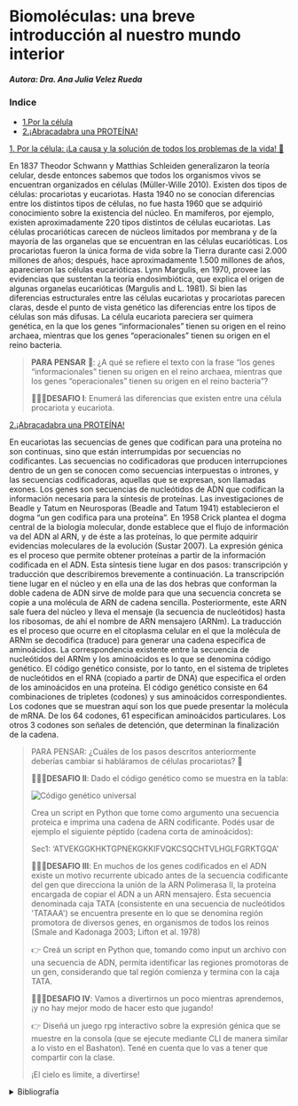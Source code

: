 # Biomoléculas: una breve introducción al nuestro mundo interior

##### Autora: Dra. Ana Julia Velez Rueda

### Indice
  * [1.Por la célula](#1_intro)
  * [2.¡Abracadabra una PROTEÍNA!](#2_traduccion)




[1. Por la célula: ¡La causa y la solución de todos los problemas de la vida! 🍻](#1_intro)

En 1837 Theodor Schwann y Matthias Schleiden generalizaron la teoría celular, desde entonces sabemos que  todos los organismos vivos se encuentran organizados en células (Müller-Wille 2010). Existen dos tipos de células: procariotas y eucariotas. Hasta 1940 no se conocían diferencias entre los distintos tipos de células, no fue hasta 1960 que se adquirió conocimiento sobre la existencia del núcleo. En mamíferos, por ejemplo, existen aproximadamente 220 tipos distintos de células eucariotas. Las células procarióticas carecen de núcleos limitados por membrana y de la mayoría de las organelas que se encuentran en las células eucarióticas. Los procariotas fueron la única forma de vida sobre la Tierra durante casi 2.000 millones de años; después, hace aproximadamente 1.500 millones de años, aparecieron las células eucarióticas. Lynn Margulis, en 1970, provee las evidencias que sustentan la teoría endosimbiótica, que explica el origen de algunas organelas eucarióticas (Margulis and L. 1981). Si bien las diferencias estructurales entre las células eucariotas y procariotas parecen claras, desde el punto de vista genético las diferencias entre los tipos de células son más difusas. La célula eucariota pareciera ser quimera genética, en la que los genes “informacionales” tienen su origen en el reino archaea, mientras que los genes “operacionales” tienen su origen en el reino bacteria. 


>
>**PARA PENSAR** 🤔: ¿A qué se refiere el texto con la frase “los genes “informacionales” tienen su origen en el reino archaea, mientras que los genes “operacionales” tienen su origen en el reino bacteria”? 
>
>🧗🏻‍♀️**DESAFIO I**: Enumerá las diferencias que existen entre una célula procariota y eucariota.
>


[2.¡Abracadabra una PROTEÍNA!](#2_traduccion)

En eucariotas las secuencias de genes que codifican para una proteína no son continuas, sino que están interrumpidas por secuencias no codificantes. Las secuencias no codificadoras que producen interrupciones dentro de un gen se conocen como secuencias interpuestas o intrones, y las secuencias codificadoras, aquellas que se expresan, son llamadas exones. Los genes son secuencias de nucleótidos de ADN que codifican la información necesaria para la síntesis de proteínas. Las investigaciones de Beadle y Tatum en Neurosporas (Beadle and Tatum 1941) establecieron el dogma “un gen codifica para una proteína”. En 1958 Crick plantea el dogma central de la biología molecular, donde establece que el flujo de información va del ADN al ARN, y de éste a las proteínas, lo que permite adquirir evidencias moleculares de la evolución (Sustar 2007). 
La expresión génica es el proceso que permite obtener proteínas a partir de la información codificada en el ADN. Esta síntesis tiene lugar en dos pasos: transcripción y traducción que describiremos brevemente a continuación. La transcripción tiene lugar en el núcleo y en ella una de las dos hebras que conforman la doble cadena de ADN sirve de molde para que una secuencia concreta se copie a una molécula de ARN de cadena sencilla. Posteriormente, este ARN sale fuera del núcleo y lleva el mensaje (la secuencia de nucleótidos) hasta los ribosomas, de ahí el nombre de ARN mensajero (ARNm). 
La traducción es el proceso que ocurre en el citoplasma celular en el que la molécula de ARNm se decodifica (traduce) para generar una cadena específica de aminoácidos. La correspondencia existente entre la secuencia de nucleótidos del ARNm y los aminoácidos es lo que se denomina código genético. El código genético consiste, por lo tanto, en el sistema de tripletes de nucleótidos en el RNA (copiado a partir de DNA) que especifica el orden de los aminoácidos en una proteína. El código genético consiste en 64 combinaciones de tripletes (codones) y sus aminoácidos correspondientes. Los codones que se muestran aquí son los que puede presentar la molécula de mRNA. De los 64 codones, 61 especifican aminoácidos particulares. Los otros 3 codones son señales de detención, que determinan la finalización de la cadena.

>
>PARA PENSAR: ¿Cuáles de los pasos descritos anteriormente deberías cambiar si habláramos de células procariotas?  🤔
>
>🧗🏻‍♀️**DESAFIO II**: Dado el código genético como se muestra en la tabla:
>
>  ![Código genético universal](codigo_genetico.png "Foto: de www.innovabiologia.com")
>
>
>Crea un script en Python que tome como argumento una secuencia proteica e imprima una cadena de ARN codificante.
>Podés usar de ejemplo el siguiente péptido (cadena corta de aminoácidos): 
>
>   Sec1: ‘ATVEKGGKHKTGPNEKGKKIFVQKCSQCHTVLHGLFGRKTGQA'
>
>
>🧗🏻‍♀️**DESAFIO III**: En muchos de los genes codificados en el ADN existe un motivo recurrente ubicado antes de la secuencia codificante del gen que direcciona la unión de la ARN Polimerasa II, la proteína encargada de copiar el ADN a un ARN mensajero. Ésta secuencia denominada caja TATA (consistente en una secuencia de nucleótidos 'TATAAA') se encuentra presente en lo que se denomina región promotora de diversos genes, en organismos de todos los reinos (Smale and Kadonaga 2003; Lifton et al. 1978)
>
>👉 Creá un script en Python que, tomando como input un archivo con una secuencia de ADN, permita identificar las regiones promotoras de un gen, considerando que tal región comienza y termina con la caja TATA.
>
>🧗🏻‍♀️**DESAFIO IV**: Vamos a divertirnos un poco mientras aprendemos, ¡y no hay mejor modo de hacer esto que jugando! 
>
> 👉 Diseñá un juego rpg interactivo sobre la expresión génica que se muestre en la consola (que se ejecute mediante CLI de manera similar a lo visto en el Bashaton). Tené en cuenta que lo vas a tener que compartir con la clase.
> 
>¡El cielo es límite, a divertirse! 

<details>
  <summary>Bibliografía</summary>
Beadle, G.W. and Tatum, E.L. 1941. Genetic Control of Biochemical Reactions in Neurospora. Proceedings of the National Academy of Sciences of the United States of America 27(11), pp. 499–506.
Lifton, R.P., Goldberg, M.L., Karp, R.W. and Hogness, D.S. 1978. The organization of the histone genes in Drosophila melanogaster: functional and evolutionary implications. Cold Spring Harbor Symposia on Quantitative Biology 42 Pt 2, pp. 1047–1051.
Margulis and L. 1981. Symbiosis in cell evolution: Life and its environment on the early earth.
Müller-Wille, S. 2010. Cell theory, specificity, and reproduction, 1837-1870. Studies in history and philosophy of biological and biomedical sciences 41(3), pp. 225–231.
Smale, S.T. and Kadonaga, J.T. 2003. The RNA polymerase II core promoter. Annual Review of Biochemistry 72, pp. 449–479.
Sustar, P. 2007. Crick’s notion of genetic information and the “central dogma” of molecular biology. The British journal for the philosophy of science 58(1), pp. 13–24.
</details>